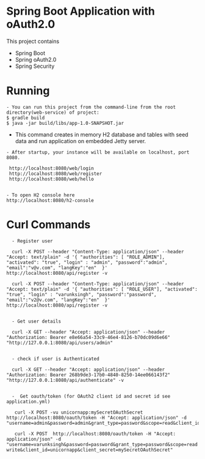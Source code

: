 # Spring Boot Application with oAuth2.0

This project contains

- Spring Boot 
- Spring  oAuth2.0
- Spring Security



# Running

    - You can run this project from the command-line from the root directory(web-service) of project:
    $ gradle build
    $ java -jar build/libs/app-1.0-SNAPSHOT.jar
   

   - This command creates in memory H2 database and tables with seed data and run application on embedded Jetty server.



    - After startup, your instance will be available on localhost, port 8080.
 
     http://localhost:8080/web/login
     http://localhost:8080/web/register
     http://localhost:8080/web/hello


    - To open H2 console here
    http://localhost:8080/h2-console
  




# Curl Commands

      - Register user
      
      curl -X POST --header "Content-Type: application/json" --header "Accept: text/plain" -d '{ "authorities": [ "ROLE_ADMIN"], "activated": "true", "login" : "admin", "password":"admin", "email":"v@v.com", "langKey":"en"  }' http://localhost:8080/api/register -v
      
      curl -X POST --header "Content-Type: application/json" --header "Accept: text/plain" -d '{ "authorities": [ "ROLE_USER"], "activated": "true", "login" : "varunksingh", "password":"password", "email":"v2@v.com", "langKey":"en"  }' http://localhost:8080/api/register -v
     
     
      - Get user details
      
      curl -X GET --header "Accept: application/json" --header "Authorization: Bearer e8e66a54-33c9-46e4-8126-b70dc09d6e66" "http://127.0.0.1:8080/api/users/admin"
      
   
      - check if user is Authenticated
     
      curl -X GET --header "Accept: application/json" --header "Authorization: Bearer 268b9de3-17b0-4840-8250-14ee066143f2" "http://127.0.0.1:8080/api/authenticate" -v
      

      -  Get oauth/token (for OAuth2 client id and secret id see application.yml)
   
       curl -X POST -vu unicornapp:mySecretOAuthSecret http://localhost:8080/oauth/token -H "Accept: application/json" -d "username=admin&password=admin&grant_type=password&scope=read&client_id=unicornapp&client_secret=mySecretOAuthSecret"
      
       curl -X POST  http://localhost:8080/oauth/token -H "Accept: application/json" -d "username=varunksingh&password=password&grant_type=password&scope=read write&client_id=unicornapp&client_secret=mySecretOAuthSecret"




